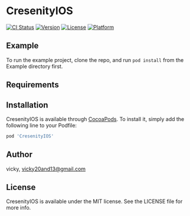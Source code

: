 # CresenityIOS

[![CI Status](https://img.shields.io/travis/vicky/CresenityIOS.svg?style=flat)](https://travis-ci.org/vicky/CresenityIOS)
[![Version](https://img.shields.io/cocoapods/v/CresenityIOS.svg?style=flat)](https://cocoapods.org/pods/CresenityIOS)
[![License](https://img.shields.io/cocoapods/l/CresenityIOS.svg?style=flat)](https://cocoapods.org/pods/CresenityIOS)
[![Platform](https://img.shields.io/cocoapods/p/CresenityIOS.svg?style=flat)](https://cocoapods.org/pods/CresenityIOS)

## Example

To run the example project, clone the repo, and run `pod install` from the Example directory first.

## Requirements

## Installation

CresenityIOS is available through [CocoaPods](https://cocoapods.org). To install
it, simply add the following line to your Podfile:

```ruby
pod 'CresenityIOS'
```

## Author

vicky, vicky20and13@gmail.com

## License

CresenityIOS is available under the MIT license. See the LICENSE file for more info.
